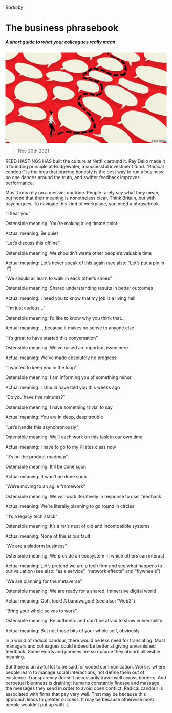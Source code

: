 ###### Bartleby

# The business phrasebook 

##### A short guide to what your colleagues really mean 

![image](images/20211120_WBD002_0.jpg) 

> Nov 20th 2021 

REED HASTINGS HAS built the culture at Netflix around it. Ray Dalio made it a founding principle at Bridgewater, a successful investment fund. “Radical candour” is the idea that bracing honesty is the best way to run a business: no one dances around the truth, and swifter feedback improves performance.

Most firms rely on a messier doctrine. People rarely say what they mean, but hope that their meaning is nonetheless clear. Think Britain, but with paycheques. To navigate this kind of workplace, you need a phrasebook.


“I hear you”

Ostensible meaning: You’re making a legitimate point

Actual meaning: Be quiet

“Let’s discuss this offline”

Ostensible meaning: We shouldn’t waste other people’s valuable time

Actual meaning: Let’s never speak of this again (see also: “Let’s put a pin in it”)

“We should all learn to walk in each other’s shoes”

Ostensible meaning: Shared understanding results in better outcomes

Actual meaning: I need you to know that my job is a living hell

“I'm just curious…”

Ostensible meaning: I’d like to know why you think that...

Actual meaning: ...because it makes no sense to anyone else

“It’s great to have started this conversation”

Ostensible meaning: We’ve raised an important issue here 

Actual meaning: We’ve made absolutely no progress

“I wanted to keep you in the loop”

Ostensible meaning: I am informing you of something minor 

Actual meaning: I should have told you this weeks ago

“Do you have five minutes?”

Ostensible meaning: I have something trivial to say 

Actual meaning: You are in deep, deep trouble

“Let’s handle this asynchronously”

Ostensible meaning: We’ll each work on this task in our own time

Actual meaning: I have to go to my Pilates class now

“It’s on the product roadmap”

Ostensible meaning: It’ll be done soon

Actual meaning: It won’t be done soon

“We’re moving to an agile framework”

Ostensible meaning: We will work iteratively in response to user feedback 

Actual meaning: We’re literally planning to go round in circles

“It’s a legacy tech stack”

Ostensible meaning: It’s a rat’s nest of old and incompatible systems

Actual meaning: None of this is our fault

“We are a platform business”

Ostensible meaning: We provide an ecosystem in which others can interact

Actual meaning: Let’s pretend we are a tech firm and see what happens to our valuation (see also: “as a service”, “network effects” and “flywheels”)

“We are planning for the metaverse”

Ostensible meaning: We are ready for a shared, immersive digital world

Actual meaning: Ooh, look! A bandwagon! (see also: “Web3”)

“Bring your whole selves to work”

Ostensible meaning: Be authentic and don’t be afraid to show vulnerability

Actual meaning: But not those bits of your whole self, obviously

In a world of radical candour, there would be less need for translating. Most managers and colleagues could indeed be better at giving unvarnished feedback. Some words and phrases are so opaque they absorb all visible meaning.

But there is an awful lot to be said for coded communication. Work is where people learn to manage social interactions, not define them out of existence. Transparency doesn’t necessarily travel well across borders. And perpetual bluntness is draining; humans constantly finesse and massage the messages they send in order to avoid open conflict. Radical candour is associated with firms that pay very well. That may be because this approach leads to greater success. It may be because otherwise most people wouldn’t put up with it.


